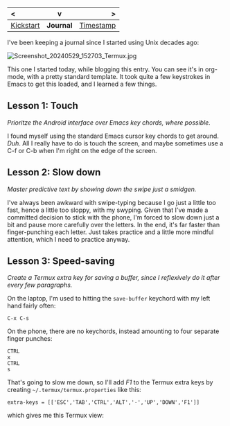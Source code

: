 | < | v | > |
| :--- | :---: | ---: |
| [Kickstart](kickstart.md) | **Journal** | [Timestamp](timestamp.md) |

I've been keeping a journal since I started using Unix decades ago:

![Screenshot_20240529_152703_Termux.jpg](https://github.com/billwear/billwear.github.io/assets/18288776/b181b7d3-bb85-405e-b9b7-124c5fd67437)

This one I started today, while blogging this entry. You can see it's in org-mode, with a pretty standard template. It took quite a few keystrokes in Emacs to get this loaded, and I learned a few things. 

## Lesson 1: Touch
*Prioritze the Android interface over Emacs key chords, where possible.*

I found myself using the standard Emacs cursor key chords to get around. *Duh*. All I really have to do is touch the screen, and maybe sometimes use a C-f or C-b when I'm right on the edge of the screen. 

## Lesson 2: Slow down
*Master predictive text by showing down the swipe just a smidgen.*

I've always been awkward with swipe-typing because I go just a little too fast, hence a little too sloppy, with my swyping. Given that I've made a committed decision to stick with the phone, I'm forced to slow down just a bit and pause more carefully over the letters. In the end, it's far  faster than finger-punching each letter. Just takes practice and a little more mindful attention, which I need to practice anyway. 

## Lesson 3: Speed-saving
*Create a Termux extra key for saving a buffer, since I reflexively do it after every few paragraphs.*

On the laptop, I'm used to hitting the  ```save-buffer``` keychord with my left hand fairly often:

```nohighlight
C-x C-s
```

On the phone, there are no keychords, instead amounting to four separate finger punches:

```nohighlight
CTRL
x
CTRL
s
```

That's going to slow me down, so I'll add *F1* to the Termux extra keys by creating ```~/.termux/termux.properties``` like this:

```nohighlight
extra-keys = [['ESC','TAB','CTRL','ALT','-','UP','DOWN','F1']]
```

which gives me this Termux view:

